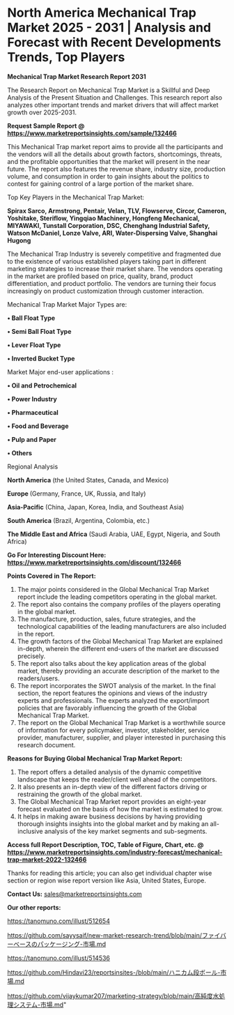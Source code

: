 # North America Mechanical Trap Market 2025 - 2031 | Analysis and Forecast with Recent Developments Trends, Top Players

<strong>Mechanical Trap Market Research Report 2031</strong>

The Research Report on Mechanical Trap Market is a Skillful and Deep Analysis of the Present Situation and Challenges. This research report also analyzes other important trends and market drivers that will affect market growth over 2025-2031.

<strong>Request Sample Report @ <a href=https://www.marketreportsinsights.com/sample/132466>https://www.marketreportsinsights.com/sample/132466</a></strong>

This Mechanical Trap market report aims to provide all the participants and the vendors will all the details about growth factors, shortcomings, threats, and the profitable opportunities that the market will present in the near future. The report also features the revenue share, industry size, production volume, and consumption in order to gain insights about the politics to contest for gaining control of a large portion of the market share.

Top Key Players in the Mechanical Trap Market:

<strong>Spirax Sarco, Armstrong, Pentair, Velan, TLV, Flowserve, Circor, Cameron, Yoshitake, Steriflow, Yingqiao Machinery, Hongfeng Mechanical, MIYAWAKI, Tunstall Corporation, DSC, Chenghang Industrial Safety, Watson McDaniel, Lonze Valve, ARI, Water-Dispersing Valve, Shanghai Hugong</strong>

The Mechanical Trap Industry is severely competitive and fragmented due to the existence of various established players taking part in different marketing strategies to increase their market share. The vendors operating in the market are profiled based on price, quality, brand, product differentiation, and product portfolio. The vendors are turning their focus increasingly on product customization through customer interaction.

Mechanical Trap Market Major Types are:

<strong>• Ball Float Type

• Semi Ball Float Type

• Lever Float Type

• Inverted Bucket Type</strong>

Market Major end-user applications :

<strong>• Oil and Petrochemical

• Power Industry

• Pharmaceutical

• Food and Beverage

• Pulp and Paper

• Others</strong>

Regional Analysis

</u><strong><b>North America</b></strong> (the United States, Canada, and Mexico)

<strong><b>Europe </b></strong>(Germany, France, UK, Russia, and Italy)

<strong><b>Asia-Pacific</b></strong> (China, Japan, Korea, India, and Southeast Asia)

<strong><b>South America</b></strong> (Brazil, Argentina, Colombia, etc.)

<strong><b>The Middle East and Africa</b></strong> (Saudi Arabia, UAE, Egypt, Nigeria, and South Africa)

<strong>Go For Interesting Discount Here: <a href=https://www.marketreportsinsights.com/discount/132466>https://www.marketreportsinsights.com/discount/132466</a></strong>

<strong>Points Covered in The Report:</strong>
<ol>
  <li>The major points considered in the Global Mechanical Trap Market report include the leading competitors operating in the global market.</li>
  <li>The report also contains the company profiles of the players operating in the global market.</li>
  <li>The manufacture, production, sales, future strategies, and the technological capabilities of the leading manufacturers are also included in the report.</li>
  <li>The growth factors of the Global Mechanical Trap Market are explained in-depth, wherein the different end-users of the market are discussed precisely.</li>
  <li>The report also talks about the key application areas of the global market, thereby providing an accurate description of the market to the readers/users.</li>
  <li>The report incorporates the SWOT analysis of the market. In the final section, the report features the opinions and views of the industry experts and professionals. The experts analyzed the export/import policies that are favorably influencing the growth of the Global Mechanical Trap Market.</li>
  <li>The report on the Global Mechanical Trap Market is a worthwhile source of information for every policymaker, investor, stakeholder, service provider, manufacturer, supplier, and player interested in purchasing this research document.</li>
</ol>
<strong>Reasons for Buying Global Mechanical Trap Market Report:</strong>

<ol>
  <li>The report offers a detailed analysis of the dynamic competitive landscape that keeps the reader/client well ahead of the competitors.</li>
  <li>It also presents an in-depth view of the different factors driving or restraining the growth of the global market.</li>
  <li>The Global Mechanical Trap Market report provides an eight-year forecast evaluated on the basis of how the market is estimated to grow.</li>
  <li>It helps in making aware business decisions by having providing thorough insights insights into the global market and by making an all-inclusive analysis of the key market segments and sub-segments.</li>
</ol>
<strong>Access full Report Description, TOC, Table of Figure, Chart, etc. @ <a href=https://www.marketreportsinsights.com/industry-forecast/mechanical-trap-market-2022-132466>https://www.marketreportsinsights.com/industry-forecast/mechanical-trap-market-2022-132466</a></strong>


Thanks for reading this article; you can also get individual chapter wise section or region wise report version like Asia, United States, Europe.

<strong>Contact Us:</strong>
sales@marketreportsinsights.com

<strong>Our other reports:</strong>

<a href=https://tanomuno.com/illust/512654>https://tanomuno.com/illust/512654</a>

<a href=https://github.com/sayysaif/new-market-research-trend/blob/main/ファイバーベースのパッケージング-市場.md>https://github.com/sayysaif/new-market-research-trend/blob/main/ファイバーベースのパッケージング-市場.md</a>

<a href=https://tanomuno.com/illust/514536>https://tanomuno.com/illust/514536</a>

<a href=https://github.com/Hindavi23/reportsinsites-/blob/main/ハニカム段ボール-市場.md>https://github.com/Hindavi23/reportsinsites-/blob/main/ハニカム段ボール-市場.md</a>

<a href=https://github.com/vijaykumar207/marketing-strategy/blob/main/高純度水処理システム-市場.md>https://github.com/vijaykumar207/marketing-strategy/blob/main/高純度水処理システム-市場.md</a>"

